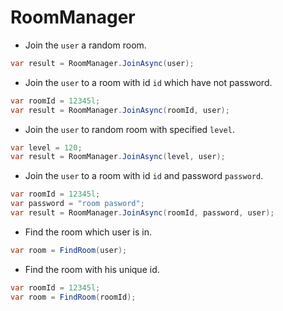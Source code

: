 # RoomManager

- Join the `user` a random room.

```csharp
var result = RoomManager.JoinAsync(user);
```

- Join the `user` to a room with id `id` which have not password.

```csharp
var roomId = 12345l;
var result = RoomManager.JoinAsync(roomId, user);
```

- Join the `user` to random room with specified `level`.

```csharp
var level = 120;
var result = RoomManager.JoinAsync(level, user);
```

- Join the `user` to a room with id `id` and password `password`.

```csharp
var roomId = 12345l;
var password = "room pasword";
var result = RoomManager.JoinAsync(roomId, password, user);
```

- Find the room which user is in.

```csharp
var room = FindRoom(user);
```

- Find the room with his unique id.

```csharp
var roomId = 12345l;
var room = FindRoom(roomId);
```